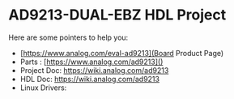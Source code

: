 # AD9213-DUAL-EBZ HDL Project

Here are some pointers to help you:
  * [https://www.analog.com/eval-ad9213](Board Product Page)
  * Parts : [https://www.analog.com/ad9213]()
  * Project Doc: https://wiki.analog.com/ad9213
  * HDL Doc: https://wiki.analog.com/ad9213
  * Linux Drivers:
